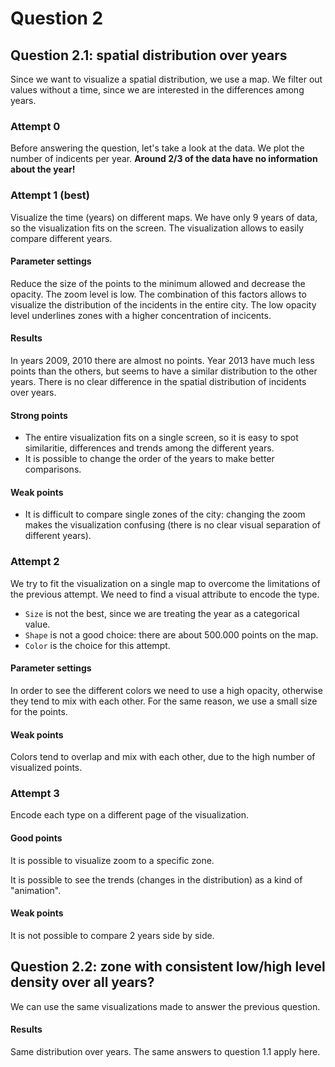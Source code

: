 # Question 2

## Question 2.1: spatial distribution over years

Since we want to visualize a spatial distribution, we use a map. We filter out values without a time, since we are interested in the differences among years.

### Attempt 0

Before answering the question, let's take a look at the data. We plot the number of indicents per year. **Around 2/3 of the data have no information about the year!**

### Attempt 1 (best)

Visualize the time (years) on different maps. We have only 9 years of data, so the visualization fits on the screen. The visualization allows to easily compare different years.

#### Parameter settings

Reduce the size of the points to the minimum allowed and decrease the opacity. The zoom level is low. The combination of this factors allows to visualize the distribution of the incidents in the entire city. The low opacity level underlines zones with a higher concentration of incicents.

#### Results

In years 2009, 2010 there are almost no points. Year 2013 have much less points than the others, but seems to have a similar distribution to the other years. There is no clear difference in the spatial distribution of incidents over years.

#### Strong points

* The entire visualization fits on a single screen, so it is easy to spot similaritie, differences and trends among the different years.
* It is possible to change the order of the years to make better comparisons.

#### Weak points

* It is difficult to compare single zones of the city: changing the zoom makes the visualization confusing (there is no clear visual separation of different years). 

### Attempt 2

We try to fit the visualization on a single map to overcome the limitations of the previous attempt. We need to find a visual attribute to encode the type.

* `Size` is not the best, since we are treating the year as a categorical value.
* `Shape` is not a good choice: there are about 500.000 points on the map.
* `Color` is the choice for this attempt.

#### Parameter settings

In order to see the different colors we need to use a high opacity, otherwise they tend to mix with each other. For the same reason, we use a small size for the points.

#### Weak points

Colors tend to overlap and mix with each other, due to the high number of visualized points.

### Attempt 3

Encode each type on a different page of the visualization.

#### Good points

It is possible to visualize zoom to a specific zone.

It is possible to see the trends (changes in the distribution) as a kind of "animation".

#### Weak points

It is not possible to compare 2 years side by side.

## Question 2.2: zone with consistent low/high level density over all years?

We can use the same visualizations made to answer the previous question.

#### Results

Same distribution over years. The same answers to question 1.1 apply here.